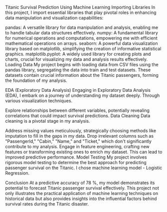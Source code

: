 Titanic Survival Prediction Using Machine Learning
Importing Libraries
In this project, I import essential libraries that play pivotal roles in enhancing data manipulation and visualization capabilities:

pandas: A versatile library for data manipulation and analysis, enabling me to handle tabular data structures effectively.
numpy: A fundamental library for numerical operations and computations, empowering me with efficient mathematical operations on arrays.
seaborn: A powerful data visualization library based on matplotlib, simplifying the creation of informative statistical graphics.
matplotlib.pyplot: A widely used library for creating plots and charts, crucial for visualizing my data and analysis results effectively.
Loading Data
My project begins with loading data from CSV files using the pandas library, segregating the data into train and test datasets. 
These datasets contain crucial information about the Titanic passengers, forming the foundation of my analysis.

EDA (Exploratory Data Analysis)
Engaging in Exploratory Data Analysis (EDA), I embark on a journey of understanding my dataset deeply. Through various visualization techniques.

Explore relationships between different variables, potentially revealing correlations that could impact survival predictions.
Data Cleaning
Data cleaning is a pivotal stage in my analysis. 

Address missing values meticulously, strategically choosing methods like imputation to fill in the gaps in my data.
Drop irrelevant columns such as "PassengerId," "Cabin," "Name," and "Ticket," which don't significantly contribute to my analysis.
Engage in feature engineering, crafting new features or transforming existing ones to enrich my dataset. This can lead to improved predictive performance.
Model Testing
My project involves rigorous model testing to determine the best approach for predicting passenger survival on the Titanic. I chose machine learning model - Logistic Regression. 

Conclusion
At a predictive accuracy of 78 %, my model demonstrates its potential to forecast Titanic passenger survival effectively. 
This project not only illustrates the practical application of machine learning techniques on historical data but also provides insights into the influential factors 
behind survival rates during the Titanic disaster.
